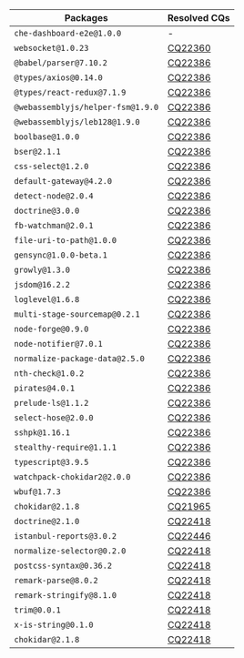 | Packages | Resolved CQs |
| --- | --- |
| `che-dashboard-e2e@1.0.0` | - |
| `websocket@1.0.23` | [CQ22360](https://dev.eclipse.org/ipzilla/show_bug.cgi?id=22360) |
| `@babel/parser@7.10.2` | [CQ22386](https://dev.eclipse.org/ipzilla/show_bug.cgi?id=22386) |
| `@types/axios@0.14.0` | [CQ22386](https://dev.eclipse.org/ipzilla/show_bug.cgi?id=22386) |
| `@types/react-redux@7.1.9` | [CQ22386](https://dev.eclipse.org/ipzilla/show_bug.cgi?id=22386) |
| `@webassemblyjs/helper-fsm@1.9.0` | [CQ22386](https://dev.eclipse.org/ipzilla/show_bug.cgi?id=22386) |
| `@webassemblyjs/leb128@1.9.0` | [CQ22386](https://dev.eclipse.org/ipzilla/show_bug.cgi?id=22386) |
| `boolbase@1.0.0` | [CQ22386](https://dev.eclipse.org/ipzilla/show_bug.cgi?id=22386) |
| `bser@2.1.1` | [CQ22386](https://dev.eclipse.org/ipzilla/show_bug.cgi?id=22386) |
| `css-select@1.2.0` | [CQ22386](https://dev.eclipse.org/ipzilla/show_bug.cgi?id=22386) |
| `default-gateway@4.2.0` | [CQ22386](https://dev.eclipse.org/ipzilla/show_bug.cgi?id=22386) |
| `detect-node@2.0.4` | [CQ22386](https://dev.eclipse.org/ipzilla/show_bug.cgi?id=22386) |
| `doctrine@3.0.0` | [CQ22386](https://dev.eclipse.org/ipzilla/show_bug.cgi?id=22386) |
| `fb-watchman@2.0.1` | [CQ22386](https://dev.eclipse.org/ipzilla/show_bug.cgi?id=22386) |
| `file-uri-to-path@1.0.0` | [CQ22386](https://dev.eclipse.org/ipzilla/show_bug.cgi?id=22386) |
| `gensync@1.0.0-beta.1` | [CQ22386](https://dev.eclipse.org/ipzilla/show_bug.cgi?id=22386) |
| `growly@1.3.0` | [CQ22386](https://dev.eclipse.org/ipzilla/show_bug.cgi?id=22386) |
| `jsdom@16.2.2` | [CQ22386](https://dev.eclipse.org/ipzilla/show_bug.cgi?id=22386) |
| `loglevel@1.6.8` | [CQ22386](https://dev.eclipse.org/ipzilla/show_bug.cgi?id=22386) |
| `multi-stage-sourcemap@0.2.1` | [CQ22386](https://dev.eclipse.org/ipzilla/show_bug.cgi?id=22386) |
| `node-forge@0.9.0` | [CQ22386](https://dev.eclipse.org/ipzilla/show_bug.cgi?id=22386) |
| `node-notifier@7.0.1` | [CQ22386](https://dev.eclipse.org/ipzilla/show_bug.cgi?id=22386) |
| `normalize-package-data@2.5.0` | [CQ22386](https://dev.eclipse.org/ipzilla/show_bug.cgi?id=22386) |
| `nth-check@1.0.2` | [CQ22386](https://dev.eclipse.org/ipzilla/show_bug.cgi?id=22386) |
| `pirates@4.0.1` | [CQ22386](https://dev.eclipse.org/ipzilla/show_bug.cgi?id=22386) |
| `prelude-ls@1.1.2` | [CQ22386](https://dev.eclipse.org/ipzilla/show_bug.cgi?id=22386) |
| `select-hose@2.0.0` | [CQ22386](https://dev.eclipse.org/ipzilla/show_bug.cgi?id=22386) |
| `sshpk@1.16.1` | [CQ22386](https://dev.eclipse.org/ipzilla/show_bug.cgi?id=22386) |
| `stealthy-require@1.1.1` | [CQ22386](https://dev.eclipse.org/ipzilla/show_bug.cgi?id=22386) |
| `typescript@3.9.5` | [CQ22386](https://dev.eclipse.org/ipzilla/show_bug.cgi?id=22386) |
| `watchpack-chokidar2@2.0.0` | [CQ22386](https://dev.eclipse.org/ipzilla/show_bug.cgi?id=22386) |
| `wbuf@1.7.3` | [CQ22386](https://dev.eclipse.org/ipzilla/show_bug.cgi?id=22386) |
| `chokidar@2.1.8` | [CQ21965](https://dev.eclipse.org/ipzilla/show_bug.cgi?id=21965) |
| `doctrine@2.1.0` | [CQ22418](https://dev.eclipse.org/ipzilla/show_bug.cgi?id=22418) |
| `istanbul-reports@3.0.2` | [CQ22446](https://dev.eclipse.org/ipzilla/show_bug.cgi?id=22446) |
| `normalize-selector@0.2.0` | [CQ22418](https://dev.eclipse.org/ipzilla/show_bug.cgi?id=22418) |
| `postcss-syntax@0.36.2` | [CQ22418](https://dev.eclipse.org/ipzilla/show_bug.cgi?id=22418) |
| `remark-parse@8.0.2` | [CQ22418](https://dev.eclipse.org/ipzilla/show_bug.cgi?id=22418) |
| `remark-stringify@8.1.0` | [CQ22418](https://dev.eclipse.org/ipzilla/show_bug.cgi?id=22418) |
| `trim@0.0.1` | [CQ22418](https://dev.eclipse.org/ipzilla/show_bug.cgi?id=22418) |
| `x-is-string@0.1.0` | [CQ22418](https://dev.eclipse.org/ipzilla/show_bug.cgi?id=22418) |
| `chokidar@2.1.8` | [CQ22418](https://dev.eclipse.org/ipzilla/show_bug.cgi?id=22418) |
